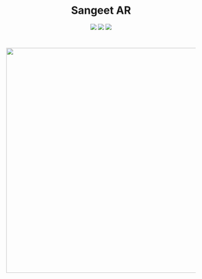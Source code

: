 <h1 align="center"> Sangeet AR </h1>

<p align="center">

<img src ="https://img.shields.io/badge/c%23-4D94FF.svg?style=for-the-badge&logo=c-sharp&logoColor=white">
<img src ="https://img.shields.io/badge/unity-%23000000.svg?style=for-the-badge&logo=unity&logoColor=white">
<img src ="https://img.shields.io/badge/Android-3DDC84.svg?style=for-the-badge&logo=Android&logoColor=white">

</p>

<br>

<p align="center">
<img src ="https://github.com/lakshaybhushan/Sangeet-AR/assets/74349407/1638e3f8-1d70-4056-8475-05dbbe9c2cec" width="600">

</p>
